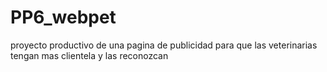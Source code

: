# PP6_webpet
proyecto productivo de una pagina de publicidad para que las veterinarias tengan mas clientela y las reconozcan 
